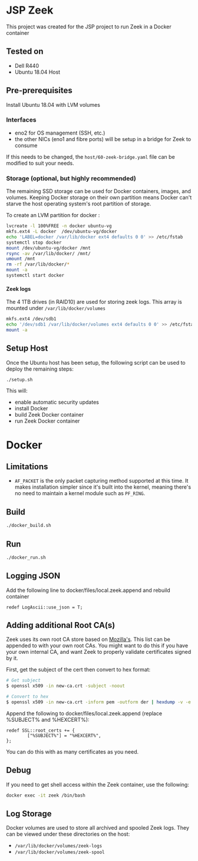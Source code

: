 # JSP Zeek
This project was created for the JSP project to run Zeek in a Docker container

## Tested on
* Dell R440
* Ubuntu 18.04 Host

## Pre-prerequisites

Install Ubuntu 18.04 with LVM volumes

### Interfaces
- eno2 for OS management (SSH, etc.)
- the other NICs (eno1 and fibre ports) will be setup in a bridge for Zeek to consume

If this needs to be changed, the `host/60-zeek-bridge.yaml` file can be modified to suit your needs.

### Storage (optional, but highly recommended)
The remaining SSD storage can be used for Docker containers, images, and volumes. Keeping Docker storage on their own partition
means Docker can't starve the host operating system's root partition of storage.

To create an LVM partition for docker :

```bash
lvcreate -l 100%FREE -n docker ubuntu-vg
mkfs.ext4 -L docker  /dev/ubuntu-vg/docker
echo 'LABEL=docker /var/lib/docker ext4 defaults 0 0' >> /etc/fstab
systemctl stop docker
mount /dev/ubuntu-vg/docker /mnt
rsync -av /var/lib/docker/ /mnt/
umount /mnt
rm -rf /var/lib/docker/*
mount -a
systemctl start docker
```

#### Zeek logs
The 4 1TB drives (in RAID10) are used for storing zeek logs.
This array is mounted under `/var/lib/docker/volumes`

```bash
mkfs.ext4 /dev/sdb1
echo '/dev/sdb1 /var/lib/docker/volumes ext4 defaults 0 0' >> /etc/fstab
mount -a
```

## Setup Host

Once the Ubuntu host has been setup, the following script can be used to deploy the remaining steps:

```bash
./setup.sh
```

This will:
* enable automatic security updates
* install Docker
* build Zeek Docker container
* run Zeek Docker container


# Docker
## Limitations
* `AF_PACKET` is the only packet capturing method supported at this time. It makes installation simpler since it's built into the kernel, meaning there's no need to maintain a kernel module such as `PF_RING`.

## Build
```bash
./docker_build.sh
```

## Run
```bash
./docker_run.sh
```

## Logging JSON
Add the following line to docker/files/local.zeek.append and rebuild container
```
redef LogAscii::use_json = T;
```

## Adding additional Root CA(s)
Zeek uses its own root CA store based on [Mozilla's](https://docs.zeek.org/en/stable/scripts/base/protocols/ssl/mozilla-ca-list.zeek.html).
This list can be appended to with your own root CAs. You might want to do this if you have your own internal CA, and want Zeek to properly validate certificates signed by it.

First, get the subject of the cert then convert to hex format:
```bash
# Get subject
$ openssl x509 -in new-ca.crt -subject -noout

# Convert to hex
$ openssl x509 -in new-ca.crt -inform pem -outform der | hexdump -v -e '1/1 "\\\x"' -e '1/1 "%02X"'
```

Append the following to docker/files/local.zeek.append (replace %SUBJECT% and %HEXCERT%):

```
redef SSL::root_certs += {
        ["%SUBJECT%"] = "%HEXCERT%",
};
```

You can do this with as many certificates as you need.

## Debug
If you need to get shell access within the Zeek container, use the following:
```bash
docker exec -it zeek /bin/bash
```

## Log Storage
Docker volumes are used to store all archived and spooled Zeek logs. They can be viewed under these directories on the host:
* `/var/lib/docker/volumes/zeek-logs`
* `/var/lib/docker/volumes/zeek-spool`
